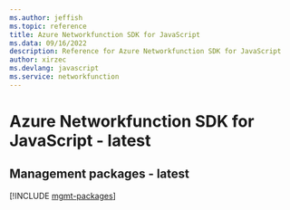 ```yaml
---
ms.author: jeffish
ms.topic: reference
title: Azure Networkfunction SDK for JavaScript
ms.data: 09/16/2022
description: Reference for Azure Networkfunction SDK for JavaScript
author: xirzec
ms.devlang: javascript
ms.service: networkfunction
---
```

# Azure Networkfunction SDK for JavaScript - latest

## Management packages - latest
[!INCLUDE [mgmt-packages](networkfunction-mgmt-index.md)]